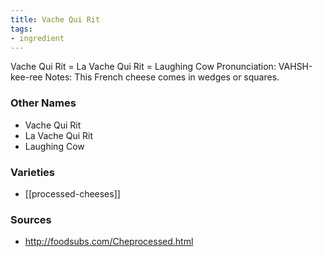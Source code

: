 ```yaml
---
title: Vache Qui Rit
tags:
- ingredient
---
```

Vache Qui Rit = La Vache Qui Rit = Laughing Cow Pronunciation: VAHSH-kee-ree Notes: This French cheese comes in wedges or squares.

### Other Names

* Vache Qui Rit
* La Vache Qui Rit
* Laughing Cow

### Varieties

* [[processed-cheeses]]

### Sources
* http://foodsubs.com/Cheprocessed.html
